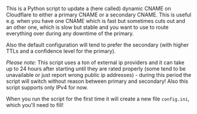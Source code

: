 This is a Python script to update a (here called) dynamic CNAME on Cloudflare to either a primary CNAME or a secondary CNAME.
This is useful e.g. when you have one CNAME which is fast but sometimes cuts out and an other one, which is slow but stable and you want to use to route everything over
during any downtime of the primary.

Also the default configuration will tend to prefer the secondary (with higher TTLs and a confidence level for the primary).

_Please note:_ This script uses a ton of external ip providers and it can take up to 24 hours after starting until they are rated properly (some tend to be unavailable
or just report wrong public ip addresses) - during this period the script will switch without reason between primary and secondary!
Also this script supports only IPv4 for now.

When you run the script for the first time it will create a new file `config.ini`, which you'll need to fill!
